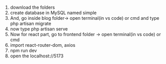 1. download the folders
2. create database in MySQL named simple
3. And, go inside blog folder-> open terminal(in vs code) or cmd and type php artisan migrate
4. now type php artisan serve
5. Now for react part, go to frontend folder -> open terminal(in vs code) or cmd
6. import react-router-dom, axios
7. npm run dev
8. open the localhost://5173
